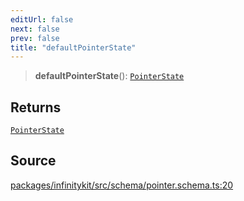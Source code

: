 ```yaml
---
editUrl: false
next: false
prev: false
title: "defaultPointerState"
---
```


> **defaultPointerState**(): [`PointerState`](../type-aliases/PointerState.md)

## Returns

[`PointerState`](../type-aliases/PointerState.md)

## Source

[packages/infinitykit/src/schema/pointer.schema.ts:20](https://github.com/nodenogg-in/alpha-p2p/blob/8383a4b/packages/infinitykit/src/schema/pointer.schema.ts#L20)
